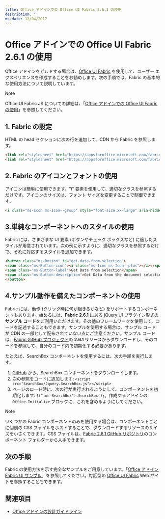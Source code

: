 ```yaml
---
title: Office アドインでの Office UI Fabric 2.6.1 の使用
description: ''
ms.date: 12/04/2017
---
```




# <a name="use-office-ui-fabric-261-in-office-add-ins"></a>Office アドインでの Office UI Fabric 2.6.1 の使用

Office アドインをビルドする場合は、[Office UI Fabric](https://github.com/OfficeDev/Office-UI-Fabric) を使用して、ユーザー エクスペリエンスを作成することをお勧めします。次の手順では、Fabric の基本的な使用方法について説明しています。  

> [!NOTE]
> Office UI Fabric JS についての詳細は、「[Office アドインでの Office UI Fabric の使用](../using-office-ui-fabric-js.md)」を参照してください。

## <a name="1-set-up-fabric"></a>1. Fabric の設定

HTML の head セクションに次の行を追加して、CDN から Fabric を参照します。

```HTML
<link rel="stylesheet" href="https://appsforoffice.microsoft.com/fabric/1.0/fabric.min.css">
<link rel="stylesheet" href="https://appsforoffice.microsoft.com/fabric/1.0/fabric.components.min.css">
```


## <a name="2-use-fabric-icons-and-fonts"></a>2. Fabric のアイコンとフォントの使用

アイコンは簡単に使用できます。"i" 要素を使用して、適切なクラスを参照するだけです。アイコンのサイズは、フォント サイズを変更することで制御できます。

```HTML
<i class="ms-Icon ms-Icon--group" style="font-size:xx-large" aria-hidden="true"></i>
```


## <a name="3-use-styles-for-simple-components"></a>3.単純なコンポーネントへのスタイルの使用

Fabric には、さまざまな UI 要素 (ボタンやチェック ボックスなど) に適したスタイルが用意されています。次の例に示すように、適切なクラスを参照するだけで、それに対応するスタイルを追加できます。

```HTML
<button class="ms-Button" id="get-data-from-selection">
<span class="ms-Button-icon"><i class="ms-Icon ms-Icon--plus"></i></span>
<span class="ms-Button-label">Get Data from selection</span>
<span class="ms-Button-description">Get Data from the document selection</span>
</button>
```

## <a name="4-use-components-with-sample-behavior"></a>4.サンプル動作を備えたコンポーネントの使用

Fabric には、動作 (クリック時に何が起きるかなど) をサポートするコンポーネントもあります。始めるには、**Fabric 2.6.1** にある jQuery UI プラグイン形式の**サンプル コード**をご利用いただけます。その他のフレームワークを使用して、コードを記述することもできます。サンプルを使用する場合は、サンプル コードが CDN の一部として配布されていない点にご注意ください。サンプル コードは、[Fabric GitHub プロジェクト](https://github.com/OfficeDev/office-ui-fabric-core/tree/release/2.6.1)の **2.6.1 リリース**からダウンロードし、そのコードを参照して、自分のコード内で初期化する必要があります。 

たとえば、SearchBox コンポーネントを使用するには、次の手順を実行します。

1. [GitHub](https://github.com/OfficeDev/office-ui-fabric-core/tree/release/2.6.1/src/components/SearchBox) から、SearchBox コンポーネントをダウンロードします。
2. 次の参照をコードに追加します: `<script src="SearchBox/Jquery.SearchBox.js"></script>`
3. ページのロード時に、次の行が実行されるようにして、コンポーネントを初期化します: `$(".ms-SearchBox").SearchBox();`。作成するアドインの `Office.Initialize` ブロックに、これを含めるようにしてください。     

> [!NOTE]
> いくつかの Fabric コンポーネントのみを使用する場合は、コンポーネントごとに個別の CSS ファイルをホストすることで、ダウンロードするリソースのサイズを小さくできます。CSS ファイルは、[Fabric 2.6.1 GitHub リポジトリ](https://github.com/OfficeDev/office-ui-fabric-core/tree/release/2.6.1)のコンポーネント フォルダーから入手できます。 


## <a name="next-steps"></a>次の手順

Fabric の使用方法を示す完全なサンプルをご用意しています。「[Office アドイン Fabric UI サンプル](https://github.com/OfficeDev/Office-Add-in-Fabric-UI-Sample)」を参照してください。対話型の [Office UI Fabric](https://github.com/OfficeDev/Office-UI-Fabric) Web サイトを参照することもできます。

## <a name="see-also"></a>関連項目

- [Office アドインの設計ガイドライン](../add-in-design.md)